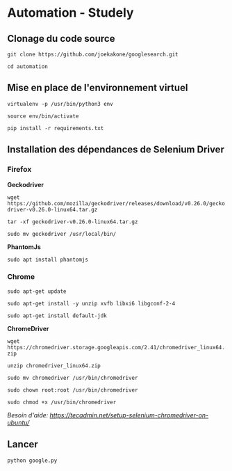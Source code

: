 # Automation - Studely

## Clonage du code source
`git clone https://github.com/joekakone/googlesearch.git`

`cd automation`

## Mise en place de l'environnement virtuel
`virtualenv -p /usr/bin/python3 env`

`source env/bin/activate`

`pip install -r requirements.txt`

## Installation des dépendances de Selenium Driver
### Firefox
**Geckodriver**

`wget https://github.com/mozilla/geckodriver/releases/download/v0.26.0/geckodriver-v0.26.0-linux64.tar.gz`

`tar -xf geckodriver-v0.26.0-linux64.tar.gz`

`sudo mv geckodriver /usr/local/bin/`

**PhantomJs**

`sudo apt install phantomjs`

### Chrome
`sudo apt-get update`

`sudo apt-get install -y unzip xvfb libxi6 libgconf-2-4`

`sudo apt-get install default-jdk `

**ChromeDriver**

`wget https://chromedriver.storage.googleapis.com/2.41/chromedriver_linux64.zip`

`unzip chromedriver_linux64.zip`

`sudo mv chromedriver /usr/bin/chromedriver`

`sudo chown root:root /usr/bin/chromedriver`

`sudo chmod +x /usr/bin/chromedriver`

*Besoin d'aide: https://tecadmin.net/setup-selenium-chromedriver-on-ubuntu/*

## Lancer
`python google.py`
